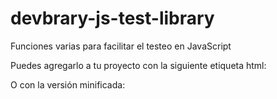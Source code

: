 # devbrary-js-test-library

Funciones varias para facilitar el testeo en JavaScript

Puedes agregarlo a tu proyecto con la siguiente etiqueta html:


<script src="https://raw.githubusercontent.com/yosoymitxel/devbrary-js-test-library/master/devbrary.js"></script> 


O con la versión minificada:


<script src="https://raw.githubusercontent.com/yosoymitxel/devbrary-js-test-library/master/devbrary.min.js"></script> 
